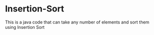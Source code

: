 # Insertion-Sort
This is a java code that can take any number of elements and sort them using Insertion Sort
